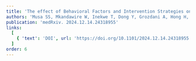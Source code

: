 ```yaml
---
title: 'The effect of Behavioral Factors and Intervention Strategies on Pathogen Transmission: Insights from a Two-Week Epidemic Game at Wenzhou-Kean University in China'
authors: 'Musa SS, Mkandawire W, Inekwe T, Dong Y, Grozdani A, Hong H, Khandpekar M, Nowak SA, Young JG, Wong A, King D, Colubri A'
publication: 'medRxiv. 2024.12.14.24318955'
links:
  [
    { 'text': 'DOI', url: 'https://doi.org/10.1101/2024.12.14.24318955'},
  ]
order: 6
---
```

